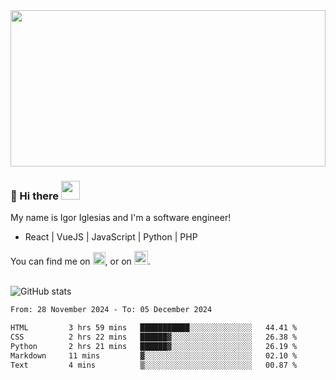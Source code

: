 <img src="https://c.tenor.com/KjVxfRrrncUAAAAd/matrix.gif" width="100%" height="250px">

### 🔭 Hi there <img src="https://raw.githubusercontent.com/MartinHeinz/MartinHeinz/master/wave.gif" width="30px">


My name is Igor Iglesias and I'm a software engineer!
<br>

<ul>
  <li> React | VueJS | JavaScript | Python | PHP </li>
</ul>
You can find me on <a href="https://twitter.com/IgorIglesias5"><img src="https://i.imgur.com/JLLlB5S.png" width="20px"></a>, or on <a href="https://www.linkedin.com/in/igor-iglesias-62478428/"><img src="https://i.imgur.com/PXyIkWx.png" width="22px"></a>.

<br>
<br>

![GitHub stats](https://github-readme-stats.vercel.app/api?username=igoiglesias&show_icons=true&count_private=true&theme=chartreuse-dark&hide_title=true)

<!--START_SECTION:waka-->

```txt
From: 28 November 2024 - To: 05 December 2024

HTML         3 hrs 59 mins   ███████████░░░░░░░░░░░░░░   44.41 %
CSS          2 hrs 22 mins   ██████▓░░░░░░░░░░░░░░░░░░   26.38 %
Python       2 hrs 21 mins   ██████▓░░░░░░░░░░░░░░░░░░   26.19 %
Markdown     11 mins         ▓░░░░░░░░░░░░░░░░░░░░░░░░   02.10 %
Text         4 mins          ▒░░░░░░░░░░░░░░░░░░░░░░░░   00.87 %
```

<!--END_SECTION:waka-->
